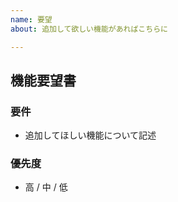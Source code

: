 ```yaml
---
name: 要望
about: 追加して欲しい機能があればこちらに

---
```


## 機能要望書

### 要件
- 追加してほしい機能について記述

### 優先度
- 高 / 中 / 低
